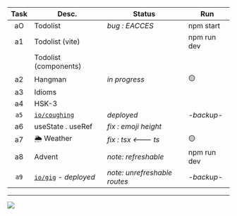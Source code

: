 | Task  | Desc.                   | Status                                 | Run            |
|:-----:|-------------------------|----------------------------------------|----------------|
| aO    | Todolist                | _bug : EACCES_                         | npm start
| a1    | Todolist (vite)         |                                        | npm run dev 
|&#8203;| Todolist (components)   |                                        | 
| a2    | Hangman                 | _in progress_                          | :yellow_circle:
| a3    | Idioms                  |                                        | 
| a4    | HSK-3                   |                                        | 
| `a5`  | [`io/coughing`](https://nuoxoxo.github.io/coughing) | _deployed_ | _-backup-_
| a6    | useState . useRef       | _fix : emoji height_                   | 
| a7    | :sun_behind_rain_cloud: Weather |  _fix : tsx <--- ts_           | :yellow_circle:
| a8    | Advent                  | _note: refreshable_         | npm run dev 
| `a9`  | [`io/gig`](https://nuoxoxo.github.io/gig) _- deployed_ | _note: unrefreshable routes_ | _-backup-_

---

![](https://i.imgur.com/Vi97P6T.jpg)
